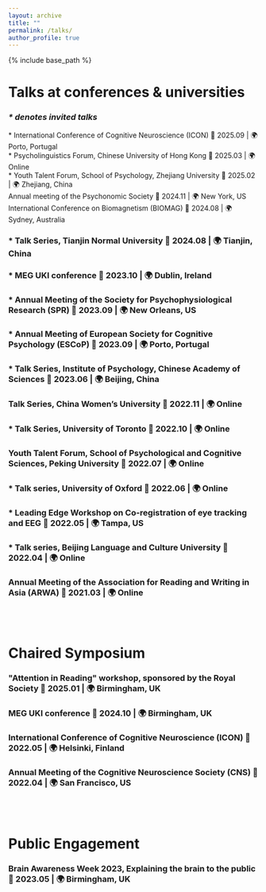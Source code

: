 ```yaml
---
layout: archive
title: ""
permalink: /talks/
author_profile: true
---
```


{% include base_path %}

# Talks at conferences & universities       
### _* denotes invited talks_  
<span style="font-size:1em;"> * International Conference of Cognitive Neuroscience (ICON) 📅 2025.09  |  🌍 Porto, Portugal</span>    
<span style="font-size:1em;"> * Psycholinguistics Forum, Chinese University of Hong Kong 📅 2025.03  |  🌍 Online</span>       
<span style="font-size:1em;"> * Youth Talent Forum, School of Psychology, Zhejiang University 📅 2025.02  |  🌍 Zhejiang, China</span>      
<span style="font-size:1em;"> Annual meeting of the Psychonomic Society 📅 2024.11  |  🌍 New York, US</span>     
<span style="font-size:1em;"> International Conference on Biomagnetism (BIOMAG) 📅 2024.08  |  🌍 Sydney, Australia</span>    
### * Talk Series, Tianjin Normal University 📅 2024.08  |  🌍 Tianjin, China</span>    
### * MEG UKI conference 📅 2023.10  |  🌍 Dublin, Ireland</span>    
### * Annual Meeting of the Society for Psychophysiological Research (SPR) 📅 2023.09  |  🌍 New Orleans, US</span>    
### * Annual Meeting of European Society for Cognitive Psychology (ESCoP) 📅 2023.09  |  🌍 Porto, Portugal</span>    
### * Talk Series, Institute of Psychology, Chinese Academy of Sciences 📅 2023.06  |  🌍 Beijing, China</span>    
### Talk Series, China Women’s University 📅 2022.11  |  🌍 Online</span>    
### * Talk Series, University of Toronto  📅 2022.10  |  🌍 Online</span>    
### Youth Talent Forum, School of Psychological and Cognitive Sciences, Peking University 📅 2022.07  |  🌍 Online</span>    
### * Talk series, University of Oxford 📅 2022.06  |  🌍 Online</span>    
### * Leading Edge Workshop on Co-registration of eye tracking and EEG 📅 2022.05  |  🌍 Tampa, US</span>    
### * Talk series, Beijing Language and Culture University 📅 2022.04  |  🌍 Online</span>    
### Annual Meeting of the Association for Reading and Writing in Asia (ARWA) 📅 2021.03  |  🌍 Online</span>    
<br>
<br>

# Chaired Symposium  
### "Attention in Reading" workshop, sponsored by the Royal Society 📅 2025.01  |  🌍 Birmingham, UK</span>      
### MEG UKI conference 📅 2024.10  |  🌍 Birmingham, UK</span>    
### International Conference of Cognitive Neuroscience (ICON) 📅 2022.05  |  🌍 Helsinki, Finland</span>    
### Annual Meeting of the Cognitive Neuroscience Society (CNS) 📅 2022.04  |  🌍 San Francisco, US</span>    
<br>
<br>

# Public Engagement   
### Brain Awareness Week 2023, Explaining the brain to the public 📅 2023.05  |  🌍 Birmingham, UK</span>    
<br>

